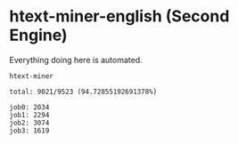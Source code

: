 # htext-miner-english (Second Engine)

Everything doing here is automated.

```
htext-miner

total: 9021/9523 (94.72855192691378%)

job0: 2034
job1: 2294
job2: 3074
job3: 1619
```